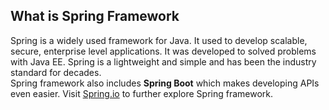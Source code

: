 ## What is Spring Framework
Spring is a widely used framework for Java. It used to develop scalable, secure, enterprise level applications. It was developed to solved problems with Java EE. Spring is a lightweight and simple and has been the industry standard for decades.     
Spring framework also includes **Spring Boot** which makes developing APIs even easier.
Visit <a href="spring.io">Spring.io</a> to further explore Spring framework.